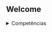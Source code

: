 ## Welcome

<details><summary>Competências</summary>

  ### Social
- Trabalho em Equipe
- Prestativo

### Linguagens
- HTML [ █ 25% ]
- Java Script [ █ 25% ]
  
### Ferramentas

  ###### 3D Design
- Blender [ ███ 75%]
- 3DS Max [ █ 75%]
- Adobe Substance Painter [ ██ 50%]
###### 2D Design
- Adobe Photoshop [ ██ 50%]
- Adobe Illustrator [ ██ 50%]
###### Game Creation
- Unity [ █ 25%]
- Unreal [ █ 5%]

</details>
